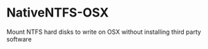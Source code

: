NativeNTFS-OSX
==============

Mount NTFS hard disks to write on OSX without installing third party software
